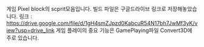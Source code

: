 게임 Pixel block의 scprit모음입니다. 빌드 파일은 구글드라이브 링크로 저장해놓았습니다.
링크 : https://drive.google.com/file/d/1gH4smZJpzd0KabcuR54N17bh7JwMf3yK/view?usp=drive_link
게임 플레이의 중요 기능은 GamePlaying파일 Convert3D에 주로 있습니다.
